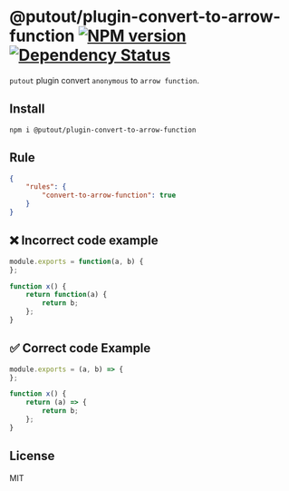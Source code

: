 # @putout/plugin-convert-to-arrow-function [![NPM version][NPMIMGURL]][NPMURL] [![Dependency Status][DependencyStatusIMGURL]][DependencyStatusURL]

[NPMIMGURL]: https://img.shields.io/npm/v/@putout/plugin-convert-to-arrow-function.svg?style=flat&longCache=true
[NPMURL]: https://npmjs.org/package/@putout/plugin-convert-to-arrow-function"npm"
[DependencyStatusURL]: https://david-dm.org/coderaiser/putout?path=packages/plugin-convert-to-arrow-function
[DependencyStatusIMGURL]: https://david-dm.org/coderaiser/putout.svg?path=packages/plugin-convert-to-arrow-function

`putout` plugin convert `anonymous` to `arrow function`.

## Install

```
npm i @putout/plugin-convert-to-arrow-function
```

## Rule

```json
{
    "rules": {
        "convert-to-arrow-function": true
    }
}
```

## ❌ Incorrect code example

```js
module.exports = function(a, b) {
};

function x() {
    return function(a) {
        return b;
    };
}
```

## ✅ Correct code Example

```js
module.exports = (a, b) => {
};

function x() {
    return (a) => {
        return b;
    };
}
```

## License

MIT
